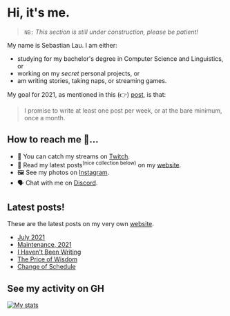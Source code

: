 # Hi, it's me.

> `NB:` _This section is still under construction, please be patient!_

My name is Sebastian Lau. I am either:

- studying for my bachelor's degree in Computer Science and Linguistics, or
- working on my _secret_ personal projects, or
- am writing stories, taking naps, or streaming games.

My goal for 2021, as mentioned in this (:point_right:) [post][ny-resolution], is that:

> I promise to write at least one post per week, or at the bare minimum, once a month.

## How to reach me 🤔...

- 🔴 You can catch my streams on [Twitch][twitch].
- 📖 Read my latest posts<sup>(nice collection below)</sup> on my [website][website].
- 🖼 See my photos on [Instagram][instagram].
- 🗣 Chat with me on [Discord][discord].

## Latest posts!

These are the latest posts on my very own [website][website].

<!-- BLOG-POST-LIST:START -->
- [July 2021](https://le-bananafish.github.io/posts/july-2021/)
- [Maintenance, 2021](https://le-bananafish.github.io/posts/maintenance-2021/)
- [I Haven&#39;t Been Writing](https://le-bananafish.github.io/posts/i-havent-been-writing/)
- [The Price of Wisdom](https://le-bananafish.github.io/posts/the-price-of-wisdom/)
- [Change of Schedule](https://le-bananafish.github.io/posts/change-of-schedule/)
<!-- BLOG-POST-LIST:END -->

## See my activity on GH

[![My stats](https://github-readme-stats.vercel.app/api?username=le-bananafish&hide=stars&count_private=true&show_icons=true&theme=tokyonight)](https://github.com/anuraghazra/github-readme-stats)

<!-- [![Top Langs](https://github-readme-stats.vercel.app/api/top-langs/?username=le-bananafish&layout=compact)](https://github.com/anuraghazra/github-readme-stats) -->

[website]: https://le-bananafish.github.io/
[twitch]: https://www.twitch.tv/bananafishrwx
[wattpad]: https://wattpad.com/user/_sebastianlau
[instagram]: https://instagram.com/sebastianlau25
[discord]: https://discord.gg/yHGxJGe
[ny-resolution]: https://le-bananafish.github.io/posts/a-new-year-2021/